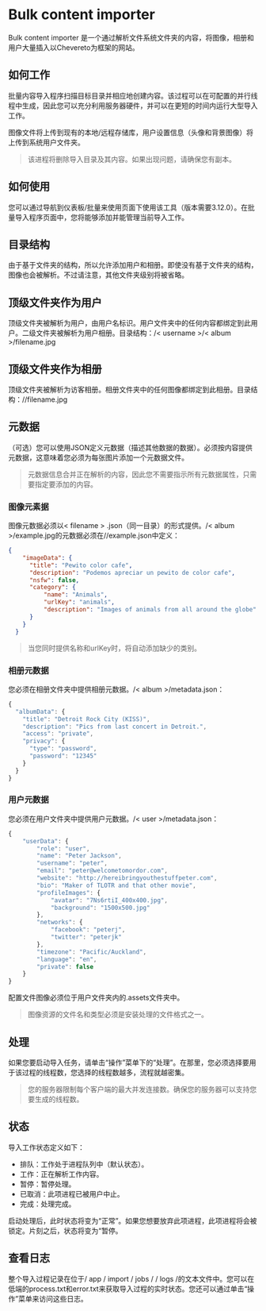 # Bulk content importer

Bulk content importer 是一个通过解析文件系统文件夹的内容，将图像，相册和用户大量插入以Chevereto为框架的网站。

## 如何工作

批量内容导入程序扫描目标目录并相应地创建内容。该过程可以在可配置的并行线程中生成，因此您可以充分利用服务器硬件，并可以在更短的时间内运行大型导入工作。

图像文件将上传到现有的本地/远程存储库，用户设置信息（头像和背景图像）将上传到系统用户文件夹。

> 该进程将删除导入目录及其内容。如果出现问题，请确保您有副本。

## 如何使用

您可以通过导航到仪表板/批量来使用页面下使用该工具（版本需要3.12.0）。在批量导入程序页面中，您将能够添加并能管理当前导入工作。

## 目录结构

由于基于文件夹的结构，所以允许添加用户和相册。即使没有基于文件夹的结构，图像也会被解析。不过请注意，其他文件夹级别将被省略。

## 顶级文件夹作为用户

顶级文件夹被解析为用户，由用户名标识。用户文件夹中的任何内容都绑定到此用户。二级文件夹被解析为用户相册。目录结构：/< username >/< album >/filename.jpg

## 顶级文件夹作为相册

顶级文件夹被解析为访客相册。相册文件夹中的任何图像都绑定到此相册。目录结构：/<album>/filename.jpg

## 元数据

（可选）您可以使用JSON定义元数据（描述其他数据的数据）。必须按内容提供元数据，这意味着您必须为每张图片添加一个元数据文件。

> 元数据信息合并正在解析的内容，因此您不需要指示所有元数据属性，只需要指定要添加的内容。

### 图像元素据

图像元数据必须以< filename > .json（同一目录）的形式提供。/< album >/example.jpg的元数据必须在/<album>/example.json中定义：

```json
{
    "imageData": {
      "title": "Pewito color cafe",
      "description": "Podemos apreciar un pewito de color cafe",
      "nsfw": false,
      "category": {
          "name": "Animals",
          "urlKey": "animals",
          "description": "Images of animals from all around the globe"
      }
    }
  }
```

> 当您同时提供名称和urlKey时，将自动添加缺少的类别。

### 相册元数据

您必须在相册文件夹中提供相册元数据。/< album >/metadata.json：

```javascript
{
  "albumData": {
    "title": "Detroit Rock City (KISS)",
    "description": "Pics from last concert in Detroit.",
    "access": "private",
    "privacy": {
      "type": "password",
      "password": "12345"
    }
  }
}
```

### 用户元数据

您必须在用户文件夹中提供用户元数据。/< user >/metadata.json：

```javascript
{
    "userData": {
        "role": "user",
        "name": "Peter Jackson",
        "username": "peter",
        "email": "peter@welcometomordor.com",
        "website": "http://hereibringyouthestuffpeter.com",
        "bio": "Maker of TLOTR and that other movie",
        "profileImages": {
            "avatar": "7Ns6rtiI_400x400.jpg",
            "background": "1500x500.jpg"
        },
        "networks": {
            "facebook": "peterj",
            "twitter": "peterjk"
        },
        "timezone": "Pacific/Auckland",
        "language": "en",
        "private": false
    }
}
```

配置文件图像必须位于用户文件夹内的.assets文件夹中。

> 图像资源的文件名和类型必须是安装处理的文件格式之一。

## 处理

如果您要启动导入任务，请单击“操作”菜单下的“处理”。在那里，您必须选择要用于该过程的线程数，您选择的线程数越多，流程就越密集。

> 您的服务器限制每个客户端的最大并发连接数。确保您的服务器可以支持您要生成的线程数。

## 状态

导入工作状态定义如下：

- 排队：工作处于进程队列中（默认状态）。
- 工作：正在解析工作内容。
- 暂停：暂停处理。
- 已取消：此项进程已被用户中止。
- 完成：处理完成。

启动处理后，此时状态将变为“正常”。如果您想要放弃此项进程，此项进程将会被锁定。片刻之后，状态将变为“暂停。

## 查看日志

整个导入过程记录在位于/ app / import / jobs / <id> / logs /的文本文件中。您可以在低端的process.txt和error.txt来获取导入过程的实时状态。您还可以通过单击“操作”菜单来访问这些日志。

